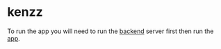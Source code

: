 # kenzz
To run the app you will need to run the [backend](backend/README.md) server first then run the [app](kenzz-app/README.md). 
